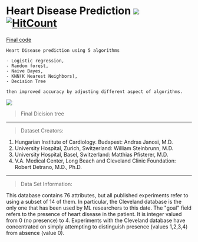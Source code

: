 # Heart Disease Prediction ![](https://raw.githubusercontent.com/chayandatta/Heart_disease_prediction/master/Large45.jpg) [![HitCount](http://hits.dwyl.io/chayandatta/Heart_disease_prediction.svg)](http://hits.dwyl.io/chayandatta/Heart_disease_prediction)

[Final code](https://github.com/chayandatta/Heart_disease_prediction/blob/master/heart_Disease.ipynb)

```
Heart Disease prediction using 5 algorithms

- Logistic regression,
- Random forest,
- Naive Bayes,
- KNN(K Nearest Neighbors),
- Decision Tree

then improved accuracy by adjusting different aspect of algorithms.

```

![](https://raw.githubusercontent.com/chayandatta/Heart_disease_prediction/master/download.png) 

> Final Dicision tree


---



> Dataset Creators: 

1. Hungarian Institute of Cardiology. Budapest: Andras Janosi, M.D. 
2. University Hospital, Zurich, Switzerland: William Steinbrunn, M.D. 
3. University Hospital, Basel, Switzerland: Matthias Pfisterer, M.D. 
4. V.A. Medical Center, Long Beach and Cleveland Clinic Foundation: Robert Detrano, M.D., Ph.D. 

---


> Data Set Information:

This database contains 76 attributes, but all published experiments refer to using a subset of 14 of them. In particular, the Cleveland database is the only one that has been used by ML researchers to 
this date. The "goal" field refers to the presence of heart disease in the patient. It is integer valued from 0 (no presence) to 4. Experiments with the Cleveland database have concentrated on simply attempting to distinguish presence (values 1,2,3,4) from absence (value 0). 
